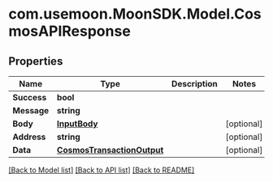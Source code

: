 # com.usemoon.MoonSDK.Model.CosmosAPIResponse

## Properties

| Name        | Type                                                      | Description | Notes       |
| ----------- | --------------------------------------------------------- | ----------- | ----------- |
| **Success** | **bool**                                                  |             |             |
| **Message** | **string**                                                |             |             |
| **Body**    | [**InputBody**](inputbody.md)                             |             | \[optional] |
| **Address** | **string**                                                |             | \[optional] |
| **Data**    | [**CosmosTransactionOutput**](cosmostransactionoutput.md) |             | \[optional] |

[\[Back to Model list\]](./#documentation-for-models) [\[Back to API list\]](./#documentation-for-api-endpoints) [\[Back to README\]](./)

